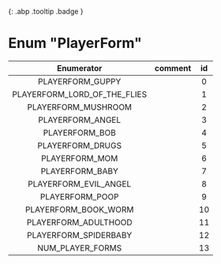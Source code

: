 [ ](#){: .abp .tooltip .badge }
# Enum "PlayerForm"
|Enumerator|comment|id|
|:--:|:--:|:--:|
| PLAYERFORM_GUPPY |  | 0 |
| PLAYERFORM_LORD_OF_THE_FLIES |  | 1 |
| PLAYERFORM_MUSHROOM |  | 2 |
| PLAYERFORM_ANGEL |  | 3 |
| PLAYERFORM_BOB |  | 4 |
| PLAYERFORM_DRUGS |  | 5 |
| PLAYERFORM_MOM |  | 6 |
| PLAYERFORM_BABY |  | 7 |
| PLAYERFORM_EVIL_ANGEL |  | 8 |
| PLAYERFORM_POOP |  | 9 |
| PLAYERFORM_BOOK_WORM |  | 10 |
| PLAYERFORM_ADULTHOOD |  | 11 |
| PLAYERFORM_SPIDERBABY |  | 12 |
| NUM_PLAYER_FORMS |  | 13 |